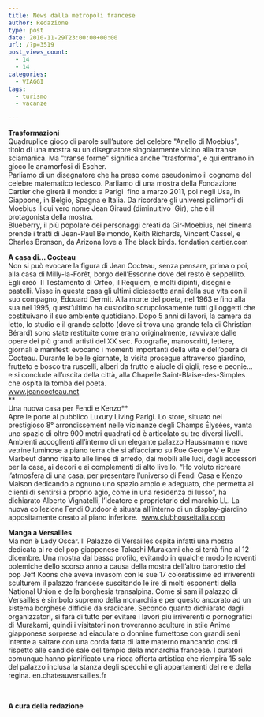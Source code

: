 ```yaml
---
title: News dalla metropoli francese
author: Redazione
type: post
date: 2010-11-29T23:00:00+00:00
url: /?p=3519
post_views_count:
  - 14
  - 14
categories:
  - VIAGGI
tags:
  - turismo
  - vacanze

---
```

**Trasformazioni**  
Quadruplice gioco di parole sull&#8217;autore del celebre "Anello di Moebius", titolo di una mostra su un disegnatore singolarmente vicino alla transe sciamanica. Ma "transe forme" significa anche "trasforma", e qui entrano in gioco le anamorfosi di Escher.  
Parliamo di un disegnatore che ha preso come pseudonimo il cognome del celebre matematico tedesco. Parliamo di una mostra della Fondazione Cartier che girer&agrave; il mondo: a Parigi&nbsp; fino a marzo 2011, poi negli Usa, in Giappone, in Belgio, Spagna e Italia. Da ricordare gli universi polimorfi di Moebius il cui vero nome Jean Giraud (diminuitivo&nbsp; Gir), che &egrave; il protagonista della mostra.  
Blueberry, il pi&ugrave; popolare dei personaggi creati da Gir-Moebius, nel cinema prende i tratti di Jean-Paul Belmondo, Keith Richards, Vincent Cassel, e Charles Bronson, da Arizona love a The black birds. fondation.cartier.com

**A casa di&#8230; Cocteau**  
Non si pu&ograve; evocare la figura di Jean Cocteau, senza pensare, prima o poi, alla casa di Milly-la-For&ecirc;t, borgo dell&rsquo;Essonne dove del resto &egrave; seppellito. Egli cre&ograve;&nbsp; Il Testamento di Orfeo, il Requiem, e molti dipinti, disegni e pastelli. Visse in questa casa gli ultimi diciassette anni della sua vita con il suo compagno, Edouard Dermit. Alla morte del poeta, nel 1963 e fino alla sua nel 1995, quest&rsquo;ultimo ha custodito scrupolosamente tutti gli oggetti che costituivano il suo ambiente quotidiano. Dopo 5 anni di lavori, la camera da letto, lo studio e il grande salotto (dove si trova una grande tela di Christian B&eacute;rard) sono state restituite come erano originalmente, ravvivate dalle opere dei pi&ugrave; grandi artisti del XX sec. Fotografie, manoscritti, lettere, giornali e manifesti evocano i momenti importanti della vita e dell&rsquo;opera di Cocteau. Durante le belle giornate, la visita prosegue attraverso giardino, frutteto e bosco tra ruscelli, alberi da frutto e aiuole di gigli, rese e peonie&hellip;e si conclude all&rsquo;uscita della citt&agrave;, alla Chapelle Saint-Blaise-des-Simples che ospita la tomba del poeta.  
www.jeancocteau.net  
**  
Una nuova casa per Fendi e Kenzo**  
Apre le porte al pubblico Luxury Living Parigi. Lo store, situato nel prestigioso 8&deg; arrondissement nelle vicinanze degli Champs &Eacute;lys&eacute;es, vanta uno spazio di oltre 900 metri quadrati ed &egrave; articolato su tre diversi livelli. Ambienti accoglienti all&rsquo;interno di un elegante palazzo Haussmann e nove vetrine luminose a piano terra che si affacciano su Rue George V e Rue Marbeuf danno risalto alle linee di arredo, dai mobili alle luci, dagli accessori per la casa, ai decori e ai complementi di alto livello. &ldquo;Ho voluto ricreare l&rsquo;atmosfera di una casa, per presentare l&rsquo;universo di Fendi Casa e Kenzo Maison dedicando a ognuno uno spazio ampio e adeguato, che permetta ai clienti di sentirsi a proprio agio, come in una residenza di lusso&rdquo;, ha dichiarato Alberto Vignatelli, l&rsquo;ideatore e proprietario del marchio LL. La nuova collezione Fendi Outdoor &egrave; situata all&rsquo;interno di un display-giardino appositamente creato al piano inferiore.&nbsp; www.clubhouseitalia.com

**Manga a Versailles**  
Ma non &egrave; Lady Oscar. Il Palazzo di Versailles ospita infatti una mostra dedicata al re del pop giapponese Takashi Murakami che si terr&agrave; fino al 12 dicembre. Una mostra dal basso profilo, evitando in qualche modo le roventi polemiche dello scorso anno a causa della mostra dell&rsquo;altro baronetto del pop Jeff Koons che aveva invasom con le sue 17 coloratissime ed irriverenti sculturem il palazzo francese suscitando le ire di molti esponenti della National Union e della borghesia transalpina. Come si sam il palazzo di Versailles &egrave; simbolo supremo della monarchia e per questo ancorato ad un sistema borghese difficile da sradicare. Secondo quanto dichiarato dagli organizzatori, si far&agrave; di tutto per evitare i lavori pi&ugrave; irriverenti o pornografici di Murakami, quindi i visitatori non troveranno sculture in stile Anime giapponese sorprese ad eiaculare o donnine fumettose con grandi seni intente a saltare con una corda fatta di latte materno mancando cos&igrave; di rispetto alle candide sale del tempio della monarchia francese. I curatori comunque hanno pianificato una ricca offerta artistica che riempir&agrave; 15 sale del palazzo inclusa la stanza degli specchi e gli appartamenti del re e della regina. en.chateauversailles.fr

&nbsp;

**A cura della redazione**